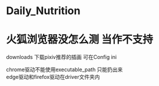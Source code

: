 # Daily_Nutrition
# 火狐浏览器没怎么测 当作不支持
downloads 下载pixiv推荐的插画 可在Config ini  
  
chrome驱动不能使用executable_path 只能扔出来  
edge驱动和firefox驱动在driver文件夹内  